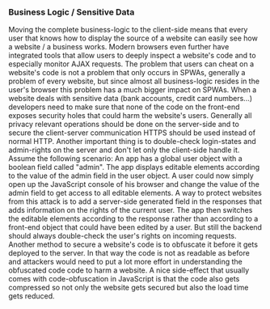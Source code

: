 ### Business Logic / Sensitive Data
Moving the complete business-logic to the client-side means that every user that knows how to display the source of a website can easily see how a website / a business works. Modern browsers even further have integrated tools that allow users to deeply inspect a website's code and to especially monitor AJAX requests. The problem that users can cheat on a website's code is not a problem that only occurs in SPWAs, generally a problem of every website, but since almost all business-logic resides in the user's browser this problem has a much bigger impact on SPWAs. When a website deals with sensitive data (bank accounts, credit card numbers...) developers need to make sure that none of the code on the front-end exposes security holes that could harm the website's users. Generally all privacy relevant operations should be done on the server-side and to secure the client-server communication HTTPS should be used instead of normal HTTP.
Another important thing is to double-check login-states and admin-rights on the server and don't let only the client-side handle it. Assume the following scenario: An app has a global user object with a boolean field called "admin". The app displays editable elements according to the value of the admin field in the user object. A user could now simply open up the JavaScript console of his browser and change the value of the admin field to get access to all editable elements.
A way to protect websites from this attack is to add a server-side generated field in the responses that adds information on the rights of the current user. The app then switches the editable elements according to the response rather than according to a front-end object that could have been edited by a user. But still the backend should always double-check the user's rights on incoming requests.
Another method to secure a website's code is to obfuscate it before it gets deployed to the server. In that way the code is not as readable as before and attackers would need to put a lot more effort in understanding the obfuscated code code to harm a website. A nice side-effect that usually comes with code-obfuscation in JavaScript is that the code also gets compressed so not only the website gets secured but also the load time gets reduced.